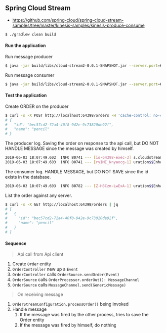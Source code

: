 ## Spring Cloud Stream

- https://github.com/spring-cloud/spring-cloud-stream-samples/tree/master/kinesis-samples/kinesis-produce-consume

```bash
$ ./gradlew clean build
```

#### Run the application
Run message producer
```bash
$ java -jar build/libs/cloud-stream2-0.0.1-SNAPSHOT.jar --server.port=64398 --originator=MessageProducer
```

Run message consumer
```bash
$ java -jar build/libs/cloud-stream2-0.0.1-SNAPSHOT.jar --server.port=64399 --originator=MessageConsumer
```

#### Test the application
Create ORDER on the producer
```bash
$ curl -s -X POST http://localhost:64398/orders -H 'cache-control: no-cache' -H 'content-type: application/json' -d '{"name":"pencil"}' | jq
# {
#   "id": "bec57cd2-72a4-40f8-942e-9c73820de92f",
#   "name": "pencil"
# }
```

The producer log. Saving the order on response to the api call, but DO NOT HANDLE MESSAGE since the message was created by himself.
```bash
2019-06-03 18:07:49.602  INFO 80741 --- [io-64398-exec-3] s.cloudstream2.stream.OrdersSource       : Event sent: Event{id=null, subject=Order{id=bec57cd2-72a4-40f8-942e-9c73820de92f, name='pencil'}, type='ORDER', originator='MessageProducer'}
2019-06-03 18:07:49.603  INFO 80741 --- [ryIMI_Nnyaocg-1] uration$$EnhancerBySpringCGLIB$$e4c67da6 : An order has been created on this server: Event{id=null, subject=Order{id=bec57cd2-72a4-40f8-942e-9c73820de92f, name='pencil'}, type='ORDER', originator='MessageProducer'}
```

The consumer log. HANDLE MESSAGE, but DO NOT SAVE since the id exists in the database.
```bash
2019-06-03 18:07:49.603  INFO 80782 --- [Z-H8Czm-LwExA-1] uration$$EnhancerBySpringCGLIB$$7ff0d388 : An order has been received: Event{id=null, subject=Order{id=bec57cd2-72a4-40f8-942e-9c73820de92f, name='pencil'}, type='ORDER', originator='MessageProducer'}
```

List the order against any server.
```bash
$ curl -s -X GET http://localhost:64398/orders | jq
# [
#   {
#     "id": "bec57cd2-72a4-40f8-942e-9c73820de92f",
#     "name": "pencil"
#   }
# ]
```

#### Sequence

> Api call from Api client
1. Create `Order` entity
2. `OrderController` new up a `Event`
3. `OrderController` calls `OrderSource.sendOrder(Event)`
4. `OrderSource` calls `OrderProcessor.orderOut(): MessageChannel`
5. `OrderSource` calls `MessageChannel.send(GenericMessage)` 

> On receiving message
1. `OrderStreamConfiguration.processOrder()` being invoked
2. Handle message
    1. If the message was fired by the other process, tries to save the Order entity
    2. If the message was fired by himself, do nothing 
